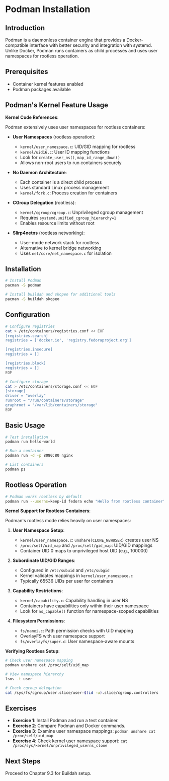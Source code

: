 # Podman Installation

## Introduction

Podman is a daemonless container engine that provides a Docker-compatible interface with better security and integration with systemd. Unlike Docker, Podman runs containers as child processes and uses user namespaces for rootless operation.

## Prerequisites

- Container kernel features enabled
- Podman packages available

## Podman's Kernel Feature Usage

**Kernel Code References**:

Podman extensively uses user namespaces for rootless containers:

- **User Namespaces** (rootless operation):
  - `kernel/user_namespace.c`: UID/GID mapping for rootless
  - `kernel/uid16.c`: User ID mapping functions
  - Look for `create_user_ns()`, `map_id_range_down()`
  - Allows non-root users to run containers securely

- **No Daemon Architecture**:
  - Each container is a direct child process
  - Uses standard Linux process management
  - `kernel/fork.c`: Process creation for containers

- **CGroup Delegation** (rootless):
  - `kernel/cgroup/cgroup.c`: Unprivileged cgroup management
  - Requires `systemd.unified_cgroup_hierarchy=1`
  - Enables resource limits without root

- **Slirp4netns** (rootless networking):
  - User-mode network stack for rootless
  - Alternative to kernel bridge networking
  - Uses `net/core/net_namespace.c` for isolation

## Installation

```bash
# Install Podman
pacman -S podman

# Install buildah and skopeo for additional tools
pacman -S buildah skopeo
```

## Configuration

```bash
# Configure registries
cat > /etc/containers/registries.conf << EOF
[registries.search]
registries = ['docker.io', 'registry.fedoraproject.org']

[registries.insecure]
registries = []

[registries.block]
registries = []
EOF

# Configure storage
cat > /etc/containers/storage.conf << EOF
[storage]
driver = "overlay"
runroot = "/run/containers/storage"
graphroot = "/var/lib/containers/storage"
EOF
```

## Basic Usage

```bash
# Test installation
podman run hello-world

# Run a container
podman run -d -p 8080:80 nginx

# List containers
podman ps
```

## Rootless Operation

```bash
# Podman works rootless by default
podman run --userns=keep-id fedora echo "Hello from rootless container"
```

**Kernel Support for Rootless Containers**:

Podman's rootless mode relies heavily on user namespaces:

1. **User Namespace Setup**:
   - `kernel/user_namespace.c`: `unshare(CLONE_NEWUSER)` creates user NS
   - `/proc/self/uid_map` and `/proc/self/gid_map`: UID/GID mappings
   - Container UID 0 maps to unprivileged host UID (e.g., 100000)

2. **Subordinate UID/GID Ranges**:
   - Configured in `/etc/subuid` and `/etc/subgid`
   - Kernel validates mappings in `kernel/user_namespace.c`
   - Typically 65536 UIDs per user for containers

3. **Capability Restrictions**:
   - `kernel/capability.c`: Capability handling in user NS
   - Containers have capabilities only within their user namespace
   - Look for `ns_capable()` function for namespace-scoped capabilities

4. **Filesystem Permissions**:
   - `fs/namei.c`: Path permission checks with UID mapping
   - OverlayFS with user namespace support
   - `fs/overlayfs/super.c`: User namespace-aware mounts

**Verifying Rootless Setup**:

```bash
# Check user namespace mapping
podman unshare cat /proc/self/uid_map

# View namespace hierarchy
lsns -t user

# Check cgroup delegation
cat /sys/fs/cgroup/user.slice/user-$(id -u).slice/cgroup.controllers
```

## Exercises

- **Exercise 1**: Install Podman and run a test container.
- **Exercise 2**: Compare Podman and Docker commands.
- **Exercise 3**: Examine user namespace mappings: `podman unshare cat /proc/self/uid_map`
- **Exercise 4**: Check kernel user namespace support: `cat /proc/sys/kernel/unprivileged_userns_clone`

## Next Steps

Proceed to Chapter 9.3 for Buildah setup.
